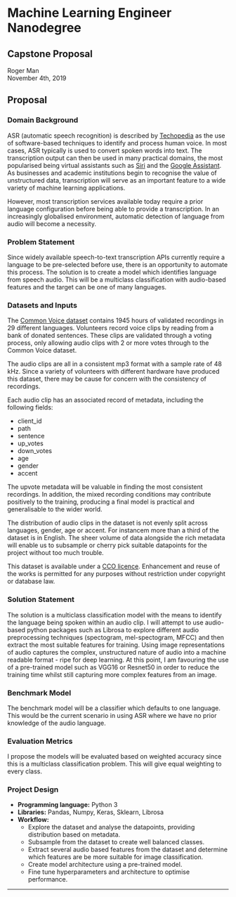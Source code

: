 # Machine Learning Engineer Nanodegree
## Capstone Proposal
Roger Man  
November 4th, 2019

## Proposal
<!-- _(approx. 2-3 pages)_ -->

### Domain Background
<!-- _(approx. 1-2 paragraphs)_ -->

ASR (automatic speech recognition) is described by [Techopedia](https://www.techopedia.com/definition/6044/automatic-speech-recognition-asr) as the use of software-based techniques to identify and process human voice. In most cases, ASR typically is used to convert spoken words into text. The transcription output can then be used in many practical domains, the most popularised being virtual assistants such as [Siri](https://www.apple.com/uk/siri/) and the [Google Assistant](https://assistant.google.com). As businesses and academic institutions begin to recognise the value of unstructured data, transcription will serve as an important feature to a wide variety of machine learning applications.

However, most transcription services available today require a prior language configuration before being able to provide a transcription. In an increasingly globalised environment, automatic detection of language from audio will become a necessity.

<!-- In this section, provide brief details on the background information of the domain from which the project is proposed. Historical information relevant to the project should be included. It should be clear how or why a problem in the domain can or should be solved. Related academic research should be appropriately cited in this section, including why that research is relevant. Additionally, a discussion of your personal motivation for investigating a particular problem in the domain is encouraged but not required.-->

### Problem Statement
<!-- _(approx. 1 paragraph)_-->

Since widely available speech-to-text transcription APIs currently require a language to be pre-selected before use, there is an opportunity to automate this process. The solution is to create a model which identifies language from speech audio. This will be a multiclass classification with audio-based features and the target can be one of many languages.

<!-- In this section, clearly describe the problem that is to be solved. The problem described should be well defined and should have at least one relevant potential solution. Additionally, describe the problem thoroughly such that it is clear that the problem is quantifiable (the problem can be expressed in mathematical or logical terms) , measurable (the problem can be measured by some metric and clearly observed), and replicable (the problem can be reproduced and occurs more than once).-->

### Datasets and Inputs
<!-- _(approx. 2-3 paragraphs)_-->

The [Common Voice dataset](https://voice.mozilla.org/en/datasets) contains 1945 hours of validated recordings in 29 different languages. Volunteers record voice clips by reading from a bank of donated sentences. These clips are validated through a voting process, only allowing audio clips with 2 or more votes through to the Common Voice dataset.

The audio clips are all in a consistent mp3 format with a sample rate of 48 kHz. Since a variety of volunteers with different hardware have produced this dataset, there may be cause for concern with the consistency of recordings.

Each audio clip has an associated record of metadata, including the following fields:
- client_id
- path
- sentence
- up_votes
- down_votes
- age
- gender
- accent

The upvote metadata will be valuable in finding the most consistent recordings. In addition, the mixed recording conditions may contribute positively to the training, producing a final model is practical and generalisable to the wider world.

The distribution of audio clips in the dataset is not evenly split across languages, gender, age or accent. For instancem more than a third of the dataset is in English. The sheer volume of data alongside the rich metadata will enable us to subsample or cherry pick suitable datapoints for the project without too much trouble.

This dataset is available under a [CCO licence](https://creativecommons.org/share-your-work/public-domain/cc0/). Enhancement and reuse of the works is permitted for any purposes without restriction under copyright or database law.

<!--In this section, the dataset(s) and/or input(s) being considered for the project should be thoroughly described, such as how they relate to the problem and why they should be used. Information such as how the dataset or input is (was) obtained, and the characteristics of the dataset or input, should be included with relevant references and citations as necessary It should be clear how the dataset(s) or input(s) will be used in the project and whether their use is appropriate given the context of the problem.-->

### Solution Statement
<!-- _(approx. 1 paragraph)_-->

The solution is a multiclass classification model with the means to identify the language being spoken within an audio clip. I will attempt to use audio-based python packages such as Librosa to explore different audio preprocessing techniques (spectogram, mel-spectogram, MFCC) and then extract the most suitable features for training. Using image representations of audio captures the complex, unstructured nature of audio into a machine readable format - ripe for deep learning. At this point, I am favouring the use of a pre-trained model such as VGG16 or Resnet50 in order to reduce the training time whilst still capturing more complex features from an image.

<!--In this section, clearly describe a solution to the problem. The solution should be applicable to the project domain and appropriate for the dataset(s) or input(s) given. Additionally, describe the solution thoroughly such that it is clear that the solution is quantifiable (the solution can be expressed in mathematical or logical terms) , measurable (the solution can be measured by some metric and clearly observed), and replicable (the solution can be reproduced and occurs more than once).-->

### Benchmark Model
<!-- _(approximately 1-2 paragraphs)_-->

The benchmark model will be a classifier which defaults to one language. This would be the current scenario in using ASR where we have no prior knowledge of the audio language.

<!--In this section, provide the details for a benchmark model or result that relates to the domain, problem statement, and intended solution. Ideally, the benchmark model or result contextualizes existing methods or known information in the domain and problem given, which could then be objectively compared to the solution. Describe how the benchmark model or result is measurable (can be measured by some metric and clearly observed) with thorough detail.-->

### Evaluation Metrics
<!-- _(approx. 1-2 paragraphs)_-->

I propose the models will be evaluated based on weighted accuracy since this is a multiclass classification problem. This will give equal weighting to every class.


<!--In this section, propose at least one evaluation metric that can be used to quantify the performance of both the benchmark model and the solution model. The evaluation metric(s) you propose should be appropriate given the context of the data, the problem statement, and the intended solution. Describe how the evaluation metric(s) are derived and provide an example of their mathematical representations (if applicable). Complex evaluation metrics should be clearly defined and quantifiable (can be expressed in mathematical or logical terms).-->

### Project Design
<!-- _(approx. 1 page)_-->

* **Programming language:** Python 3
* **Libraries:** Pandas, Numpy, Keras, Sklearn, Librosa
* **Workflow:**
  * Explore the dataset and analyse the datapoints, providing distribution based on metadata.
  * Subsample from the dataset to create well balanced classes.
  * Extract several audio based features from the dataset and determine which features are be more suitable for image classification.
  * Create model architecture using a pre-trained model.
  * Fine tune hyperparameters and architecture to optimise performance.

<!--In this final section, summarize a theoretical workflow for approaching a solution given the problem. Provide thorough discussion for what strategies you may consider employing, what analysis of the data might be required before being used, or which algorithms will be considered for your implementation. The workflow and discussion that you provide should align with the qualities of the previous sections. Additionally, you are encouraged to include small visualizations, pseudocode, or diagrams to aid in describing the project design, but it is not required. The discussion should clearly outline your intended workflow of the capstone project.-->

-----------

<!--**Before submitting your proposal, ask yourself. . .**

- Does the proposal you have written follow a well-organized structure similar to that of the project template?
- Is each section (particularly **Solution Statement** and **Project Design**) written in a clear, concise and specific fashion? Are there any ambiguous terms or phrases that need clarification?
- Would the intended audience of your project be able to understand your proposal?
- Have you properly proofread your proposal to assure there are minimal grammatical and spelling mistakes?
- Are all the resources used for this project correctly cited and referenced?-->